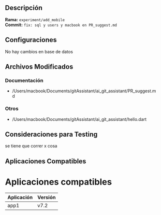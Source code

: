 ## Descripción

**Rama:** `experiment/add_mobile`  
**Commit:** `fix: sql y users y macbook en PR_suggest.md`

## Configuraciones
No hay cambios en base de datos

## Archivos Modificados

### Documentación
- /Users/macbook/Documents/gitAssistant/ai_git_assistant/PR_suggest.md

### Otros
- /Users/macbook/Documents/gitAssistant/ai_git_assistant/hello.dart

## Consideraciones para Testing
se tiene que correr x cosa

## Aplicaciones Compatibles
# Aplicaciones compatibles
| Aplicación  | Versión |
|-------------|---------|
| app1        | v7.2    |
